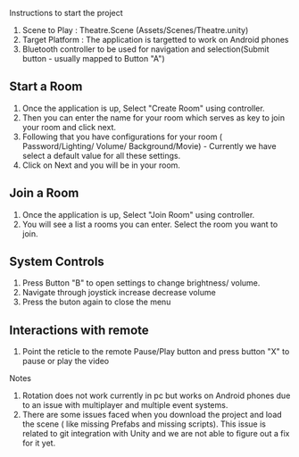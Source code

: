 Instructions to start the project

1. Scene to Play : Theatre.Scene (Assets/Scenes/Theatre.unity)
2. Target Platform : The application is targetted to work on Android phones
3. Bluetooth controller to be used for navigation and selection(Submit button - usually mapped to Button "A")

## Start a Room
1. Once the application is up, Select "Create Room" using controller.
2. Then you can enter the name for your room which serves as key to join your room and click next.
3. Following that you have configurations for your room ( Password/Lighting/ Volume/ Background/Movie) - Currently we have select a default value for all these settings.
4. Click on Next and you will be in your room.

## Join a Room
1. Once the application is up, Select "Join Room" using controller.
2. You will see a list a rooms you can enter. Select the room you want to join.

## System Controls
1. Press Button "B" to open settings to change brightness/ volume.
2. Navigate through joystick increase decrease volume
3. Press the buton again to close the menu

## Interactions with remote
1. Point the reticle to the remote Pause/Play button and press button "X" to pause or play the video

Notes  
1. Rotation does not work currently in pc but works on Android phones due to an issue with multiplayer and multiple event systems.
2. There are some issues faced when you download the project and load the scene ( like missing Prefabs and missing scripts). This issue is related to git integration with
    Unity and we are not able to figure out a fix for it yet.
